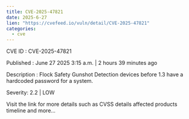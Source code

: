 ```yaml
--- 
title: CVE-2025-47821
date: 2025-6-27
lien: "https://cvefeed.io/vuln/detail/CVE-2025-47821"
categories:
  - cve
---
```


CVE ID : CVE-2025-47821

Published :  June 27
2025
3:15 a.m. | 2 hours
39 minutes ago

Description : Flock Safety Gunshot Detection devices before 1.3 have a hardcoded password for a system.

Severity: 2.2 | LOW

Visit the link for more details
such as CVSS details
affected products
timeline
and more...
